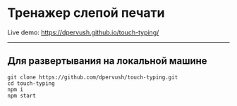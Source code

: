 # Тренажер слепой печати

Live demo: https://dpervush.github.io/touch-typing/

---

## Для развертывания на локальной машине

```
git clone https://github.com/dpervush/touch-typing.git
cd touch-typing
npm i
npm start
```
